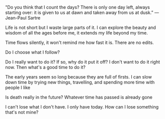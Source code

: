 ---
---

"Do you think that I count the days? There is only one day left, always starting over: it is given to us at dawn and taken away from us at dusk.”
― Jean-Paul Sartre


Life is not short but I waste large parts of it. I can explore the beauty and wisdom of all the ages before me, it extends my life beyond my time. 

Time flows silently, it won't remind me how fast it is. There are no edits. 

Do I choose what I follow? 

Do I really want to do it? If so, why do it put it off? I don't want to do it right now. Then what's a good time to do it? 

The early years seem so long because they are full of firsts.  I can slow down time by trying new things, travelling, and spending more time with people I like 

Is death really in the future? Whatever time has passed is already gone

I can't lose what I don't have. I only have today. How can I lose something that's not mine?

